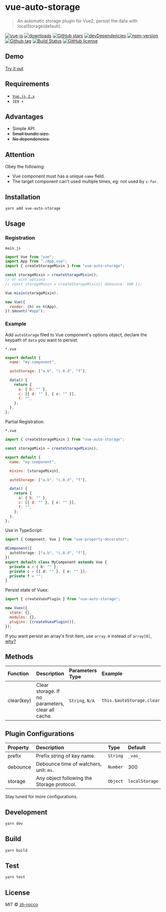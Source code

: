 # vue-auto-storage

> An automatic storage plugin for Vue2, persist the data with localStorage(default).

[![vue-js](https://img.shields.io/badge/vue.js-2.x-brightgreen.svg?maxAge=604800)](https://vuejs.org/)
[![downloads](https://img.shields.io/npm/dt/vue-auto-storage.svg)](http://npm-stats.com/~packages/vue-auto-storage)
[![GitHub stars](https://img.shields.io/github/stars/zh-rocco/vue-auto-storage.svg)](https://github.com/zh-rocco/vue-auto-storage/stargazers)
[![devDependencies](https://img.shields.io/david/dev/zh-rocco/vue-auto-storage.svg)](https://david-dm.org/zh-rocco/vue-auto-storage?type=dev)
[![npm-version](https://img.shields.io/npm/v/vue-auto-storage.svg?maxAge=3600)](https://www.npmjs.com/package/vue-auto-storage)
[![Github tag](https://img.shields.io/github/tag/zh-rocco/vue-auto-storage.svg?maxAge=3600)](https://github.com/zh-rocco/vue-auto-storage/)
[![Build Status](https://travis-ci.org/zh-rocco/vue-auto-storage.svg?branch=master)](https://travis-ci.org/zh-rocco/vue-auto-storage)
[![GitHub license](https://img.shields.io/github/license/zh-rocco/vue-auto-storage.svg)](https://github.com/zh-rocco/vue-auto-storage/blob/master/LICENSE)

## Demo

[Try it out](https://zh-rocco.github.io/vue-auto-storage/)

## Requirements

- [`Vue.js 2.x`](https://cn.vuejs.org/)
- `IE9 +`

## Advantages

- Simple API.
- ~~Small bundle size.~~
- ~~No dependencies.~~

## Attention

Obey the following:

- Vue component must has a unique `name` field.
- The target component can't used multiple times, eg: not used by `v-for`.

## Installation

```bash
yarn add vue-auto-storage
```

## Usage

### Registration

`main.js`

```javascript
import Vue from "vue";
import App from "./App.vue";
import { createStorageMixin } from "vue-auto-storage";

const storageMixin = createStorageMixin();
// or with options
// const storageMixin = createStorageMixin({ debounce: 100 });

Vue.mixin(storageMixin);

new Vue({
  render: (h) => h(App),
}).$mount("#app");
```

### Example

Add `autoStorage` filed to Vue component's options object, declare the keypath of `data` you want to persist.

`*.vue`

```javascript
export default {
  name: "my-component",

  autoStorage: ["a.b", "c.0.d", "f"],

  data() {
    return {
      a: { b: "" },
      c: [{ d: "" }, { e: "" }],
      f: "",
    };
  },
};
```

Partial Registration

`*.vue`

```javascript
import { createStorageMixin } from "vue-auto-storage";

const storageMixin = createStorageMixin();

export default {
  name: "my-component",

  mixins: [storageMixin],

  autoStorage: ["a.b", "c.0.d", "f"],

  data() {
    return {
      a: { b: "" },
      c: [{ d: "" }, { e: "" }],
      f: "",
    };
  },
};
```

Use in TypeScript:

```typescript
import { Component, Vue } from "vue-property-decorator";

@Component({
  autoStorage: ["a.b", "c.0.d", "f"],
})
export default class MyComponent extends Vue {
  private a = { b: "" };
  private c = [{ d: "" }, { e: "" }];
  private f = "";
}
```

Persist state of Vuex:

```javascript
import { createVuexPlugin } from "vue-auto-storage";

new Vuex({
  state: {},
  modules: {},
  plugins: [createVuexPlugin()],
});
```

If you want persist an array's first item, use `array.0` instead of `array[0]`, [why?](https://github.com/vuejs/vue/blob/653aac2c57d15f0e93a2c1cc7e6fad156658df19/src/core/observer/watcher.js#L86-L89)

## Methods

| Function   | Description                                       | Parameters Type | Example                          |
| :--------- | :------------------------------------------------ | :-------------- | :------------------------------- |
| clear(key) | Clear storage. If no parameters, clear all cache. | `String`, `N/A` | `this.$autoStorage.clear("a.b")` |

## Plugin Configurations

| Property | Description                                | Type     | Default        |
| :------- | :----------------------------------------- | :------- | :------------- |
| prefix   | Prefix string of key name.                 | `String` | `_vas_`        |
| debounce | Debounce time of watchers, unit: `ms`.     | `Number` | 300            |
| storage  | Any object following the Storage protocol. | `Object` | `localStorage` |

Stay tuned for more configurations.

## Development

```bash
yarn dev
```

## Build

```bash
yarn build
```

## Test

```bash
yarn test
```

## License

MIT © [zh-rocco](https://github.com/zh-rocco)
